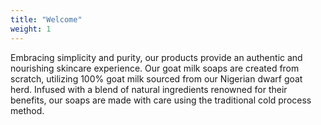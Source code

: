 ```yaml
---
title: "Welcome"
weight: 1
---
```


Embracing simplicity and purity, our products provide an authentic and nourishing skincare experience.  Our goat milk soaps are created from scratch, utilizing 100% goat milk sourced from our Nigerian dwarf goat herd.  Infused with a blend of natural ingredients renowned for their benefits, our soaps are made with care using the traditional cold process method.
